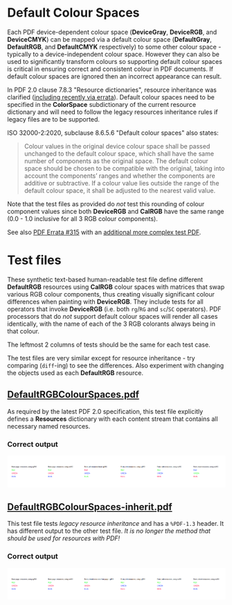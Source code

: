 # Default Colour Spaces

Each PDF device-dependent colour space (**DeviceGray**, **DeviceRGB**, and **DeviceCMYK**) can be mapped via a default colour space (**DefaultGray**, **DefaultRGB**, and **DefaultCMYK** respectively) to some other colour space - typically to a device-independent colour space. However they can also be used to significantly transform colours so supporting default colour spaces is critical in ensuring correct and consistent colour in PDF documents. If default colour spaces are ignored then an incorrect appearance can result.

In PDF 2.0 clause 7.8.3 "Resource dictionaries", resource inheritance was clarified ([including recently via errata](https://pdf-issues.pdfa.org/32000-2-2020/clause07.html#H7.8.2)). Default colour spaces need to be specified in the **ColorSpace** subdictionary of the current resource dictionary and will need to follow the legacy resources inheritance rules if legacy files are to be supported. 

ISO 32000-2:2020, subclause 8.6.5.6 "Default colour spaces" also states:

> Colour values in the original device colour space shall be passed unchanged to the default colour space, which shall have the same number of components as the original space. The default colour space should be chosen to be compatible with the original, taking into account the components’ ranges and whether the components are additive or subtractive. If a colour value lies outside the range of the default colour space, it shall be adjusted to the nearest valid value.

Note that the test files as provided do _not_ test this rounding of colour component values since both **DeviceRGB** and **CalRGB** have the same range (0.0 - 1.0 inclusive for all 3 RGB colour components). 

See also [PDF Errata #315](https://github.com/pdf-association/pdf-issues/issues/315) with an [additional more complex test PDF](https://github.com/pdf-association/pdf-issues/files/12240882/DefaultColourSpaces.230802.pdf). 


# Test files

These synthetic text-based human-readable test file define different **DefaultRGB** resources using **CalRGB** colour spaces with matrices that swap various RGB colour components, thus creating visually significant colour differences when painting with **DeviceRGB**. They include tests for all operators that invoke **DeviceRGB** (i.e. both `rg`/`RG` and `sc`/`SC` operators). PDF processors that do _not_ support default colour spaces will render all cases identically, with the name of each of the 3 RGB colorants always being in that colour. 

The leftmost 2 columns of tests should be the same for each test case. 

The test files are very similar except for resource inheritance - try comparing (`diff`-ing) to see the differences. Also experiment with changing the objects used as each **DefaultRGB** resource. 

## [DefaultRGBColourSpaces.pdf](DefaultRGBColourSpaces.pdf)

As required by the latest PDF 2.0 specification, this test file explicitly defines a **Resources** dictionary with each content stream that contains all necessary named resources. 

### Correct output

![Correct output for PDF file as provided](Correct.png)

## [DefaultRGBColourSpaces-inherit.pdf](DefaultRGBColourSpaces-inherit.pdf)
 
This test file tests _legacy resource inheritance_ and has a `%PDF-1.3` header. It has different output to the other test file.  _It is no longer the method that should be used for resources with PDF!_

### Correct output

![Correct output for resource inheritance case](Correct-inherit.png)
